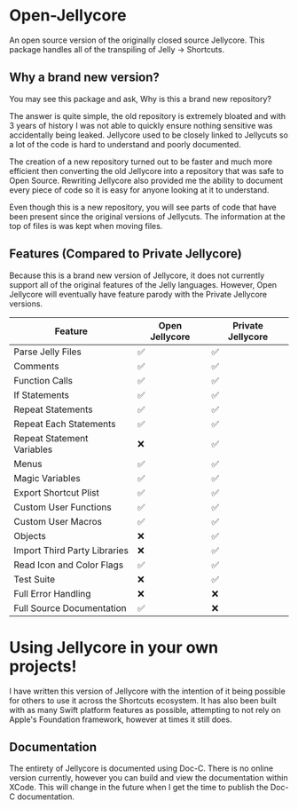 # Open-Jellycore
An open source version of the originally closed source Jellycore. This package handles all of the transpiling of Jelly -> Shortcuts.

## Why a brand new version?
You may see this package and ask, Why is this a brand new repository? 

The answer is quite simple, the old repository is extremely bloated and with 3 years of history I was not able to quickly ensure nothing sensitive was accidentally being leaked. Jellycore used to be closely linked to Jellycuts so a lot of the code is hard to understand and poorly documented. 

The creation of a new repository turned out to be faster and much more efficient then converting the old Jellycore into a repository that was safe to Open Source. Rewriting Jellycore also provided me the ability to document every piece of code so it is easy for anyone looking at it to understand. 

Even though this is a new repository, you will see parts of code that have been present since the original versions of Jellycuts. The information at the top of files is was kept when moving files.

## Features (Compared to Private Jellycore)
Because this is a brand new version of Jellycore, it does not currently support all of the original features of the Jelly languages. However, Open Jellycore will eventually have feature parody with the Private Jellycore versions.

| Feature                        | Open Jellycore | Private Jellycore |
| ------------------------------ | -------------- | ----------------- |
| Parse Jelly Files              | ✅             | ✅                |
| Comments                       | ✅             | ✅                |
| Function Calls                 | ✅             | ✅                |
| If Statements                  | ✅             | ✅                |
| Repeat Statements              | ✅             | ✅                |
| Repeat Each Statements         | ✅             | ✅                |
| Repeat Statement Variables     | ❌             | ✅                |
| Menus                          | ✅             | ✅                |
| Magic Variables                | ✅             | ✅                |
| Export Shortcut Plist          | ✅             | ✅                |
| Custom User Functions          | ✅             | ✅                |
| Custom User Macros             | ✅             | ✅                |
| Objects                        | ❌             | ✅                |
| Import Third Party Libraries   | ❌             | ✅                |
| Read Icon and Color Flags      | ✅             | ✅                |
| Test Suite                     | ❌             | ✅                |
| Full Error Handling            | ❌             | ❌                |
| Full Source Documentation      | ✅             | ❌                |

# Using Jellycore in your own projects!
I have written this version of Jellycore with the intention of it being possible for others to use it across the Shortcuts ecosystem. It has also been built with as many Swift platform features as possible, attempting to not rely on Apple's Foundation framework, however at times it still does.

## Documentation
The entirety of Jellycore is documented using Doc-C. There is no online version currently, however you can build and view the documentation within XCode. This will change in the future when I get the time to publish the Doc-C documentation.
